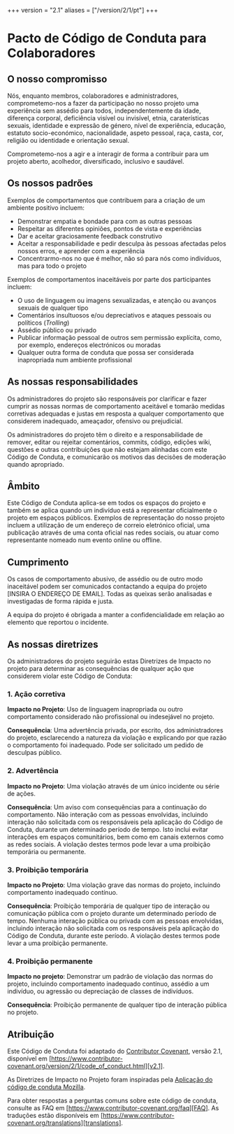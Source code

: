 +++
version = "2.1"
aliases = ["/version/2/1/pt"]
+++

# Pacto de Código de Conduta para Colaboradores

## O nosso compromisso

Nós, enquanto membros, colaboradores e administradores, comprometemo-nos a
fazer da participação no nosso projeto uma experiência sem assédio para todos,
independentemente da idade, diferença corporal, deficiência visível ou
invisível, etnia, caraterísticas sexuais, identidade e expressão de género,
nível de experiência, educação, estatuto socio-económico, nacionalidade, aspeto
pessoal, raça, casta, cor, religião ou identidade e orientação sexual.

Comprometemo-nos a agir e a interagir de forma a contribuir para um projeto
aberto, acolhedor, diversificado, inclusivo e saudável.

## Os nossos padrões

Exemplos de comportamentos que contribuem para a criação de um ambiente
positivo incluem:

* Demonstrar empatia e bondade para com as outras pessoas
* Respeitar as diferentes opiniões, pontos de vista e experiências
* Dar e aceitar graciosamente feedback construtivo
* Aceitar a responsabilidade e pedir desculpa às pessoas afectadas pelos nossos
  erros, e aprender com a experiência
* Concentrarmo-nos no que é melhor, não só para nós como indivíduos, mas para
  todo o projeto

Exemplos de comportamentos inaceitáveis por parte dos participantes incluem:

* O uso de linguagem ou imagens sexualizadas, e atenção ou avanços sexuais de
  qualquer tipo
* Comentários insultuosos e/ou depreciativos e ataques pessoais ou
  políticos (*Trolling*)
* Assédio público ou privado
* Publicar informação pessoal de outros sem permissão explícita, como, por
  exemplo, endereços electrónicos ou moradas
* Qualquer outra forma de conduta que possa ser considerada inapropriada num
  ambiente profissional

## As nossas responsabilidades

Os administradores do projeto são responsáveis por clarificar e fazer cumprir
as nossas normas de comportamento aceitável e tomarão medidas corretivas
adequadas e justas em resposta a qualquer comportamento que considerem
inadequado, ameaçador, ofensivo ou prejudicial.

Os administradores do projeto têm o direito e a responsabilidade de remover,
editar ou rejeitar comentários, commits, código, edições wiki, questões e outras
contribuições que não estejam alinhadas com este Código de Conduta, e comunicarão
os motivos das decisões de moderação quando apropriado.

## Âmbito

Este Código de Conduta aplica-se em todos os espaços do projeto e também se aplica
quando um indivíduo está a representar oficialmente o projeto em espaços públicos.
Exemplos de representação do nosso projeto incluem a utilização de um endereço de
correio eletrónico oficial, uma publicação através de uma conta oficial nas redes
sociais, ou atuar como representante nomeado num evento online ou offline.

## Cumprimento

Os casos de comportamento abusivo, de assédio ou de outro modo inaceitável podem ser
comunicados contactando a equipa do projeto [INSIRA O ENDEREÇO DE EMAIL]. Todas as
queixas serão analisadas e investigadas de forma rápida e justa.

A equipa do projeto é obrigada a manter a confidencialidade em relação ao elemento
que reportou o incidente.

## As nossas diretrizes

Os administradores do projeto seguirão estas Diretrizes de Impacto no projeto para
determinar as consequências de qualquer ação que considerem violar este Código de Conduta:

### 1. Ação corretiva

**Impacto no Projeto**: Uso de linguagem inapropriada ou outro comportamento
considerado não profissional ou indesejável no projeto.

**Consequência**: Uma advertência privada, por escrito, dos administradores do
projeto, esclarecendo a natureza da violação e explicando por que razão o
comportamento foi inadequado. Pode ser solicitado um pedido de desculpas público.

### 2. Advertência

**Impacto no Projeto**: Uma violação através de um único incidente ou série de ações.

**Consequência**: Um aviso com consequências para a continuação do comportamento.
Não interação com as pessoas envolvidas, incluindo interação não solicitada com os
responsáveis pela aplicação do Código de Conduta, durante um determinado período de tempo.
Isto inclui evitar interações em espaços comunitários, bem como em canais externos como as
redes sociais. A violação destes termos pode levar a uma proibição temporária ou permanente.

### 3. Proibição temporária

**Impacto no Projeto**: Uma violação grave das normas do projeto, incluindo comportamento
inadequado contínuo.

**Consequência**: Proibição temporária de qualquer tipo de interação ou comunicação
pública com o projeto durante um determinado período de tempo. Nenhuma interação
pública ou privada com as pessoas envolvidas, incluindo interação não solicitada
com os responsáveis pela aplicação do Código de Conduta, durante este período.
A violação destes termos pode levar a uma proibição permanente.

### 4. Proibição permanente

**Impacto no projeto**: Demonstrar um padrão de violação das normas do projeto,
incluindo comportamento inadequado contínuo, assédio a um indivíduo, ou agressão
ou depreciação de classes de indivíduos.

**Consequência**: Proibição permanente de qualquer tipo de interação pública no projeto.

## Atribuição

Este Código de Conduta foi adaptado do [Contributor Covenant][homepage],
versão 2.1, disponível em
[https://www.contributor-covenant.org/version/2/1/code_of_conduct.html][v2.1].

As Diretrizes de Impacto no Projeto foram inspiradas pela
[Aplicação do código de conduta Mozilla][Mozilla CoC].

Para obter respostas a perguntas comuns sobre este código de conduta, consulte
as FAQ em [https://www.contributor-covenant.org/faq][FAQ]. As traduções estão
disponíveis em [https://www.contributor-covenant.org/translations][translations].

[homepage]: https://www.contributor-covenant.org
[v2.1]: https://www.contributor-covenant.org/version/2/1/code_of_conduct.html
[Mozilla CoC]: https://github.com/mozilla/diversity
[FAQ]: https://www.contributor-covenant.org/faq
[translations]: https://www.contributor-covenant.org/translations
